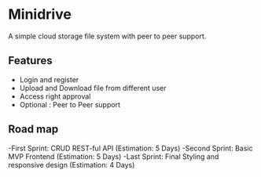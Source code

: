 # Minidrive
A simple cloud storage file system with peer to peer support.  

## Features
- Login and register
- Upload and Download file from different user
- Access right approval 
- Optional : Peer to Peer support 

## Road map
-First Sprint: CRUD REST-ful API (Estimation: 5 Days)
-Second Sprint: Basic MVP Frontend (Estimation: 5 Days)
-Last Sprint: Final Styling and responsive design (Estimation: 4 Days)
